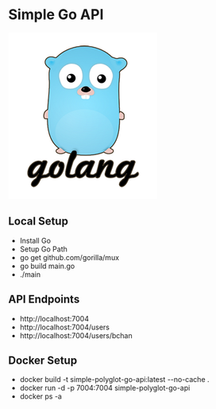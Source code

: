 # Simple Go API #

![alt text](logo.png)

## Local Setup ##

* Install Go
* Setup Go Path
* go get github.com/gorilla/mux
* go build main.go
* ./main

## API Endpoints ##

* http://localhost:7004
* http://localhost:7004/users
* http://localhost:7004/users/bchan

## Docker Setup ##

* docker build -t simple-polyglot-go-api:latest --no-cache .
* docker run -d -p 7004:7004 simple-polyglot-go-api
* docker ps -a
